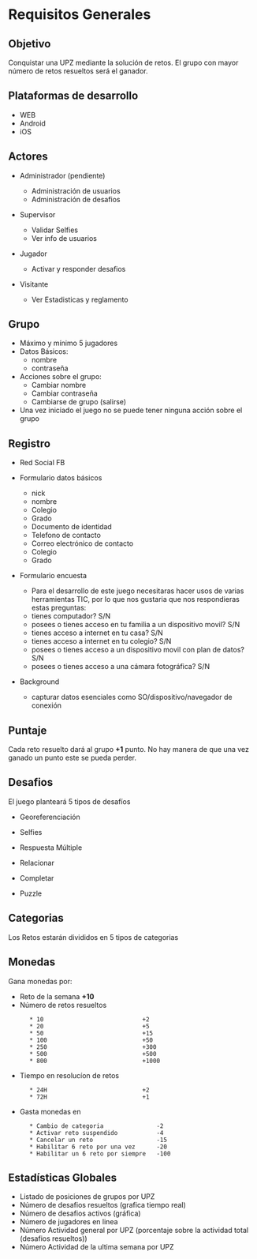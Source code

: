 Requisitos Generales
====================

Objetivo
--------

Conquistar una UPZ mediante la solución de retos. El grupo con mayor número de retos resueltos será el ganador.

Plataformas de desarrollo
-------------------------

* WEB
* Android
* iOS

Actores
-------

* Administrador (pendiente)
  - Administración de usuarios
  - Administración de desafios

* Supervisor
  - Validar Selfies
  - Ver info de usuarios

* Jugador
  - Activar y responder desafios

* Visitante
  - Ver Estadisticas y reglamento


Grupo
-----

* Máximo y mínimo 5 jugadores
* Datos Básicos:
  - nombre
  - contraseña
* Acciones sobre el grupo:
  - Cambiar nombre
  - Cambiar contraseña
  - Cambiarse de grupo (salirse)
* Una vez iniciado el juego no se puede tener ninguna acción sobre el grupo


Registro
--------

  * Red Social FB
  * Formulario datos básicos
    - nick
    - nombre
    - Colegio
    - Grado
    - Documento de identidad
    - Telefono de contacto
    - Correo electrónico de contacto
    - Colegio
    - Grado

  * Formulario encuesta
    -  Para el desarrollo de este juego necesitaras hacer usos de varias herramientas TIC, por lo que nos gustaria que nos respondieras estas preguntas:
      - tienes computador? S/N
      - posees o tienes acceso en tu familia a un dispositivo movil? S/N
      - tienes acceso a internet en tu casa? S/N
      - tienes acceso a internet en tu colegio? S/N
      - posees o tienes acceso a un dispositivo movil con plan de datos? S/N
      - posees o tienes acceso a una cámara fotográfica? S/N

  * Background
    - capturar datos esenciales como SO/dispositivo/navegador de conexión


Puntaje
-------

Cada reto resuelto dará al grupo **+1** punto.
No hay manera de que una vez ganado un punto este se pueda perder.

Desafios
--------

El juego planteará 5 tipos de desafíos

* Georeferenciación

* Selfies

* Respuesta Múltiple

* Relacionar

* Completar

* Puzzle


Categorias
----------

Los Retos estarán divididos en 5 tipos de categorias


Monedas
-------

Gana monedas por:

- Reto de la semana                 **+10**
- Número de retos resueltos
```
      * 10                            +2
      * 20                            +5
      * 50                            +15
      * 100                           +50
      * 250                           +300
      * 500                           +500
      * 800                           +1000
```

- Tiempo en resolucíon de retos
```
      * 24H                           +2
      * 72H                           +1
```

- Gasta monedas en
```
      * Cambio de categoria               -2
      * Activar reto suspendido           -4
      * Cancelar un reto                  -15
      * Habilitar 6 reto por una vez      -20
      * Habilitar un 6 reto por siempre   -100
```

Estadísticas Globales
---------------------

* Listado de posiciones de grupos por UPZ
* Número de desafios resueltos (grafica tiempo real)
* Número de desafios activos (gráfica)
* Número de jugadores en linea
* Número Actividad general por UPZ (porcentaje sobre la actividad total (desafios resueltos))
* Número Actividad de la ultima semana por UPZ
